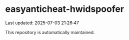 # easyanticheat-hwidspoofer

Last updated: 2025-07-03 21:26:47

This repository is automatically maintained.
